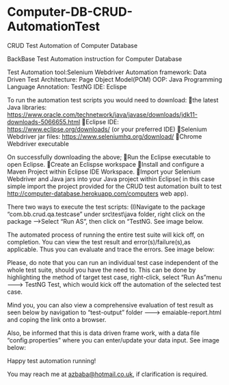 # Computer-DB-CRUD-AutomationTest
CRUD Test Automation of Computer Database 


BackBase Test Automation instruction for Computer Database


Test Automation tool:Selenium Webdriver
Automation framework: Data Driven
Test Architecture:  Page Object Model(POM)
OOP: Java Programming Language
Annotation: TestNG
IDE: Eclispe
 

To run the automation test scripts you would need to download:
the latest Java libraries: https://www.oracle.com/technetwork/java/javase/downloads/jdk11-downloads-5066655.html
Eclipse IDE: https://www.eclipse.org/downloads/ (or your preferred IDE)
Selenium Webdriver jar files: https://www.seleniumhq.org/download/ 
Chrome Webdriver executable 


On successfully downloading the above;
Run the Eclipse executable to open Eclipse.
Create an Eclispse workspace
Install and configure a Maven Project within Eclipse IDE Workspace.
Import your Selenium Webdriver and Java jars into your Java project within Eclipse( in this case simple import the project provided for the CRUD test automation built to test http://computer-database.herokuapp.com/computers web app).

There two ways to execute the test scripts:
(I)Navigate to the package “com.bb.crud.qa.testcase” under src\test\java folder, right click on the package -->Select “Run AS”, then click on “TestNG. See image below.





The automated process of running the entire test suite will kick off, on completion.
You can view the test result and error(s)/failure(s),as applicable. Thus you can evaluate and trace the errors. See image below:




Please, do note that you can run an individual test case independent of the whole test suite, should you have the need to. This can be done by highlighting the method of target test case, right-click, select “Run As”menu ---> TestNG Test, which would kick off the automation of the selected test case.

Mind you, you can also view a comprehensive evaluation of test result as seen below by navigation to “test-output” folder ---> emaiable-report.html and coping the link onto a browser.





Also, be informed that this is data driven frame work, with a data file “config.properties” where you can enter/update your data input. See image below:


Happy test automation running!

You may reach me at azbaba@hotmail.co.uk, if clarification is required.










